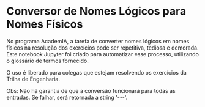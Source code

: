 # Conversor de Nomes Lógicos para Nomes Físicos

No programa AcademIA, a tarefa de converter nomes lógicos em nomes físicos na resolução dos exercícios pode ser repetitiva, tediosa e demorada. Este notebook Jupyter foi criado para automatizar esse processo, utilizando o glossário de termos fornecido.

O uso é liberado para colegas que estejam resolvendo os exercícios da Trilha de Engenharia.

Obs: Não há garantia de que a conversão funcionará para todas as entradas. Se falhar, será retornada a string '---'.
